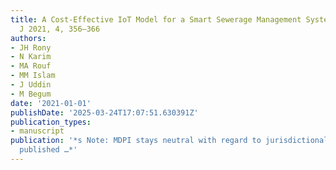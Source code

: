 ```yaml
---
title: A Cost-Effective IoT Model for a Smart Sewerage Management System Using Sensors.
  J 2021, 4, 356–366
authors:
- JH Rony
- N Karim
- MA Rouf
- MM Islam
- J Uddin
- M Begum
date: '2021-01-01'
publishDate: '2025-03-24T17:07:51.630391Z'
publication_types:
- manuscript
publication: '*s Note: MDPI stays neutral with regard to jurisdictional claims in
  published …*'
---
```

